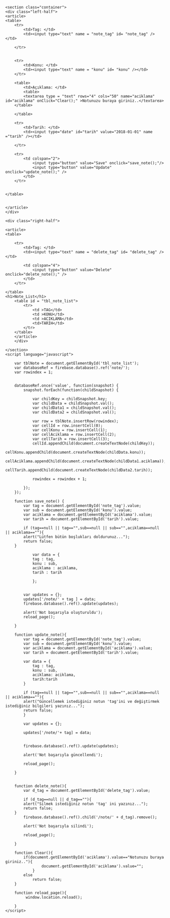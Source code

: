 
<!doctype html>
<html>
<head>
<meta charset="utf-8">
<meta name="viewport" content="width=device-width, initial-scale=1">

<!--css-->
<link href="style.css" type="text/css" rel="stylesheet">

<title>Muh_proje</title>

<script src="https://www.gstatic.com/firebasejs/4.8.2/firebase.js"></script>
<script>
  // Initialize Firebase
  var config = {
    apiKey: "AIzaSyAcctafqw9fu1FQJ0yGszOBbOIder_ZktU",
    authDomain: "muh-proje.firebaseapp.com",
    databaseURL: "https://muh-proje.firebaseio.com",
    projectId: "muh-proje",
    storageBucket: "muh-proje.appspot.com",
    messagingSenderId: "802470614636"
  };
  firebase.initializeApp(config);
	
var admin = require('firebase-admin');

var serviceAccount = require('path/to/serviceAccountKey.json');

admin.initializeApp({
  credential: admin.credential.cert(serviceAccount),
  databaseURL: 'https://<DATABASE_NAME>.firebaseio.com'
});
</script>
</head>

<body>

	<section class="container">
	<div class="left-half">
	<article>
	<table>
		<tr>
			<td>Tag: </td>
			<td><input type="text" name = "note_tag" id= "note_tag" /></td>

		</tr>
	
	
		<tr>
			<td>Konu: </td>
			<td><input type="text" name = "konu" id= "konu" /></td>
		</tr>
		
		<table>
			<td>Açıklama: </td>
			<table>
			<textarea type = "text" rows="4" cols="50" name="aciklama" id="aciklama" onClick="Clear();" >Notunuzu buraya giriniz..</textarea>
		</table>
		
		</table>
		
		<tr>
			<td>Tarih: </td>
			<td><input type="date" id="tarih" value="2018-01-01" name ="tarih" /></td>
			
		</tr>
		
		<tr>
			<td colspan="2">
				<input type="button" value="Save" onclick="save_note();"/>
				<input type="button" value="Update" onclick="update_note();" />
			</td>
		</tr>
		
		
	</table>

	
	</article>
	</div>

	<div class="right-half">
	
	<article>
	<table>
	
		<tr>
			<td>Tag: </td>
			<td><input type="text" name = "delete_tag" id= "delete_tag" /></td>
			
			<td colspan="4">
				<input type="button" value="Delete" onclick="delete_note();" />
			</td>
		</tr>

	</table>
	<h1>Note_List</h1>
		<table id = "tbl_note_list">
			<tr>
				<td >TAG</td>
				<td >KONU</td>
				<td >ACIKLAMA</td>
				<td>TARIH</td>
			</tr>
		</table>
		</article>
		</div>
		
	</section>
	<script language="javascript">
		
		var tblNote = document.getElementById('tbl_note_list');
        var databaseRef = firebase.database().ref('note/');
        var rowindex = 1;


        databaseRef.once('value', function(snapshot) {
            snapshot.forEach(function(childSnapshot) {

                var childKey = childSnapshot.key;
				var childData = childSnapshot.val();
                var childData1 = childSnapshot.val();
				var childData2 = childSnapshot.val();

                var row = tblNote.insertRow(rowindex);
                var cellId = row.insertCell(0);
				var cellKonu = row.insertCell(1);
                var cellAciklama = row.insertCell(2);
				var cellTarih = row.insertCell(3);
                cellId.appendChild(document.createTextNode(childKey));
				cellKonu.appendChild(document.createTextNode(childData.konu));
                cellAciklama.appendChild(document.createTextNode(childData1.aciklama));
				cellTarih.appendChild(document.createTextNode(childData2.tarih));
				
                rowindex = rowindex + 1;

            });
        });
		
		function save_note() {
			var tag = document.getElementById('note_tag').value;
			var sub = document.getElementById('konu').value;
            var aciklama = document.getElementById('aciklama').value;
			var tarih = document.getElementById('tarih').value;
			
			if (tag==null || tag=="",sub==null || sub=="",aciklama==null || aciklama==""){
            alert("Lütfen bütün boşlukları doldurunuz...");
            return false;
        }
			
				var data = {
				tag : tag,
    			konu : sub,
				aciklama : aciklama,
				tarih : tarih
  			
				};
		

            var updates = {};
            updates['/note/' + tag ] = data;
            firebase.database().ref().update(updates);
			
            alert('Not başarıyla oluşturuldu');
            reload_page();
			
		}
		
		function update_note(){
			var tag = document.getElementById('note_tag').value;
			var sub = document.getElementById('konu').value;
            var aciklama = document.getElementById('aciklama').value;
			var tarih = document.getElementById('tarih').value;
			
            var data = {
				tag : tag,
                konu : sub,
				aciklama: aciklama,
				tarih:tarih
            }
			
			if (tag==null || tag=="",sub==null || sub=="",aciklama==null || aciklama==""){
            alert("Güncellemek istediğiniz notun 'tag'ini ve değiştirmek istediğiniz bilgileri yazınız...");
            return false;
			}
			
            var updates = {};

			updates['/note/'+ tag] = data;
			
           
            firebase.database().ref().update(updates);
			
            alert('Not başarıyla güncellendi');

            reload_page();
			
		}
		
		
		function delete_note(){
			var d_tag = document.getElementById('delete_tag').value;

			if (d_tag==null || d_tag==""){
            alert("Silmek istediğiniz notun 'tag' ini yazınız...");
            return false;
        }
            firebase.database().ref().child('/note/' + d_tag).remove();

            alert('Not başarıyla silindi');

            reload_page();
			
		}
		
		function Clear(){
			if(document.getElementById('aciklama').value=="Notunuzu buraya giriniz.."){
					document.getElementById('aciklama').value="";
				}
			else
				return false;
		}
		
		function reload_page(){
			 window.location.reload();
			
		}
	</script>
	
</body>
</html>
